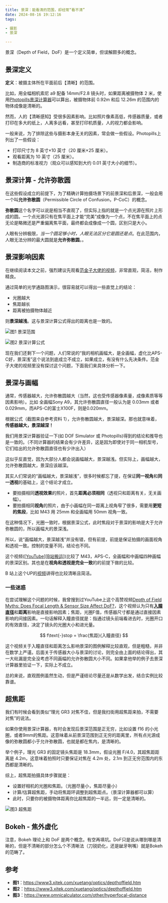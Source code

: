 ```yaml
---
title: 景深：能看清的范围，却经常“看不清”
date: 2024-08-16 19:12:16
tags:

- 摄影
- 景深

---
```


景深（Depth of Field，DoF）是一个定义简单，但误解颇多的概念。

## 景深定义

**定义**：被摄主体所在平面前后【清晰】的范围。

比如，用全幅相机索尼 a9 配备 14mm/F2.8 镜头时，如果距离被摄物体 2 米，使用[Photopills景深计算器][photopills景深计算器]可以算出，被摄物体前 0.92m 和后 12.26m 的范围内的物体成像是清晰的。

然而，人的【清晰感知】受很多因素影响。比如照片像素高低，传感器质量，或者打印在多大的纸上，人离多远看，甚至打印机质量，人的视力都会影响。

一般来说，为了排除这些与摄影本身无关的因素，常会做一些假设。Photopills上列出了一些假设：

- 打印尺寸为 8 英寸×10 英寸（20 厘米×25 厘米）。
- 观看距离为 10 英寸（25 厘米）。
- 制造商的标准视力（观众可以感知到大约 0.01 英寸大小的细节）。

## 景深计算 - 允许弥散圆

在这些假设成立的前提下，为了精确计算拍摄场景下的前景深和后景深，一般会用一个叫**允许弥散圆**（Permissible Circle of Confusion，P-CoC）的概念。

**弥散圆**这个名字可以说是相当不直观了，但实际上指的就是一个点光源在照片上形成的圆。一个点光源只有在焦平面上才能“完美”成像为一个点，不在焦平面上的点无论是略微还是严重偏离焦平面，最终都会成像成一个圆，区别只是大小。

人眼有分辨极限，*当一个圆足够小时，人眼无法区分它是圆还是点*。在此范围内，人眼无法分辨的最大圆就是**允许弥散圆**。。

## 景深影响因素

在继续阅读本文之前，强烈建议先观看[范金子大佬的视频][fanjinzi]，非常直观，简洁，制作精良。

通过简单的光学通路图演示，很容易就可以得出一些直觉上的结论：

- 光圈越大
- 焦距越长
- 距离被拍摄物体越近

则**景深越浅**。这与景深计算公式得出的距离也是一致的。

![图1 景深范围](/images/dof_fig.jpg)

![图2 景深计算公式](/images/dof_formula.jpg)

现在我们还剩下一个问题，人们常说的“我的相机画幅大，是全画幅，虚化比APS-C好，景深浅”这个说法到底成立不成立，如果成立，有没有什么先决条件。范金子大佬的视频里没有探讨这个问题，下面我们来具体分析一下。

## 景深与画幅

通常，传感器越大，允许弥散圆越大（当然，这也受传感器像素量，成像素质等等因素影响）。比如 全画幅Sony A9，其允许弥散圆直径一般认为是 0.03mm 或者 0.029mm，而APS-C的富士X100F，则是0.020mm。

根据公式（截图来自参考资料 1），允许弥散圆越大，景深越深。那也就意味着，**传感器越大，景深越深！**

我们用景深计算器验证一下(如 DOF Simulator 或 Photopills)得到的结论和推导也是一致的。（不同计算器的结果会有少许差异，这是因为即使对于同一相机型号，它们给出的允许弥散圆直径也有少许出入）

这似乎反直觉，因为大部分人都会说画幅越大，景深越浅。但实际上，画幅越大，允许弥散圆越大，景深应该越深。

其实人们常说的“画幅越大，景深越浅”，很多时候都忘了提，在保证**同一视角**和**同一透视**的基础上，这个结论才成立。

- 要拍摄相同**透视效果**的照片，首先**距离必须相同**（透视只和距离有关，无关画幅）。
- 要拍摄相同**视角**的照片，由于小画幅在同一距离上视角窄了很多，需要用**更短的焦段**，比如 M43 用 25mm 和全画幅用 50mm 视角一致。

在这种情况下，光圈一致时，根据景深公式，此时焦段对于景深的影响是大于允许弥散圆的，所以画幅大的景深浅。

所以，说“画幅越大，景深越浅”并没有错，但有前提，前提是保证拍摄的画面视角和透视一致。控制的变量不同，结论也不同。

这个视频([[YouTube][sensor-size-ytb]][[B站搬运][sensor-size-bil]])比较了 M43，APS-C，全画幅和中画幅四种画幅的景深区别。其也是在**视角和透视是完全一致**的的前提下做的比较。

B 站上这个UP的[视频][sensor-size-bil-ori]讲得也比较清晰且简洁。

### 一些迷惑

在尝试理解这个问题的时候，我曾搜到过YouTube上这个高赞视频[Depth of Field Myths: Does Focal Length & Sensor Size Affect DoF?][focal-length-sensor-size]，这个视频认为只有[**入瞳直径**][entrance-pupil]和**距离**影响是直接影响因素；焦距，光圈F值，传感器尺寸都是通过直接因素影响的间接因素。一句话解释入瞳直径就是：指通过镜头前端看进去时，光圈开口的有效直径，决定了镜头的光圈大小和进光量。

$$
f\text{-}stop = \frac{焦距}{入瞳直径}
$$

这个视频关于入瞳直径和距离怎么影响景深的图例解释比较直观，但是粗糙，并非在数学上严谨。后面关于传感器大小与景深的讨论，则完全由上面的结论得出，其一大纰漏是完全没考虑不同画幅的允许弥散圆大小不同。如果拿他举的例子去景深计算器里验证一下，实际上不成立。

总的来说，直观图例虽然生动，但是严谨结论尽量还是从数学出发，结合实例比较靠谱。

## 超焦距

我们有时候会看到类似“理光 GR3 对焦不佳，但是我扫街用超焦距来拍，不需要对焦”的说法。

如果你使用景深计算器，有时会发现后景深范围是正无穷，比如设置 f16 的小光圈，或者9mm的焦距。这意味着从前景深范围到正无穷的距离里，所有点光源成像的弥散圆都小于允许弥散圆，也就是都在焦内，是清晰的。

举个例子，理光 GR3 的固定镜头焦距是 18.3mm，假设光圈 F/4.0，其超焦距距离是 4.2m，这意味着拍照时只要保证对焦在 4.2m 处，2.1m 到正无穷范围内的东西都是清晰的。

综上，超焦距拍摄具体步骤就是：

- 设置好相机的光圈和焦距。（光圈尽量小，焦距尽量小）
- 计算/估算超焦距，手动将焦距环调整到超焦距点。（景深计算器都可以算）
- 此时，只要你的被摄物体距离你比超焦距的一半远，则一定是清晰的。

![图3 超焦距](/images/dof_hyperfocal.jpg)

## Bokeh - 焦外虚化

注意，Bokeh 理论上和 DoF 是两个概念。有空再填坑。DoF只是说从哪到哪是清晰的，但是不清晰的部分怎么个不清晰法（刀锐奶化，还是龇牙咧嘴）就是Bokeh的范畴了。

## 参考

- **图1**：https://www3.xitek.com/xuetang/optics/depthoffield.htm
- **图2**：https://www3.xitek.com/xuetang/optics/depthoffield.htm
- **图3**：https://www.omnicalculator.com/other/hyperfocal-distance

[fanjinzi]: https://www.bilibili.com/festival/jzj2023?bvid=BV1t24y1k7Ye
[focal-length-sensor-size]: https://www.youtube.com/watch?v=1bzHn2cKwLI
[entrance-pupil]:https://en.wikipedia.org/wiki/Entrance_pupil
[photopills景深计算器]: https://www.photopills.com/calculators/dof
[sensor-size-ytb]: https://www.youtube.com/watch?v=DnbIi6kNw3A
[sensor-size-bil]: https://www.bilibili.com/video/BV1oM4m1o7N5
[sensor-size-bil-ori]: https://www.bilibili.com/video/BV1h94y1L7DR
